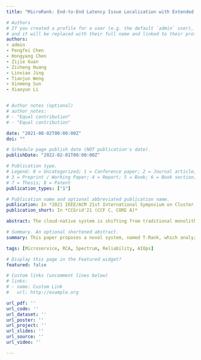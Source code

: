 ```yaml
---
title: "MicroRank: End-to-End Latency Issue Localization with Extended Spectrum Analysis in Microservice Environments"

# Authors
# If you created a profile for a user (e.g. the default `admin` user), write the username (folder name) here 
# and it will be replaced with their full name and linked to their profile.
authors:
- admin
- Pengfei Chen
- Hongyang Chen
- Zijie Guan
- Zicheng Huang
- Linxiao Jing
- Tianjun Weng
- Xinmeng Sun
- Xiaoyun Li


# Author notes (optional)
# author_notes:
# - "Equal contribution"
# - "Equal contribution"

date: "2021-08-02T00:00:00Z"
doi: ""

# Schedule page publish date (NOT publication's date).
publishDate: "2022-02-01T00:00:00Z"

# Publication type.
# Legend: 0 = Uncategorized; 1 = Conference paper; 2 = Journal article;
# 3 = Preprint / Working Paper; 4 = Report; 5 = Book; 6 = Book section;
# 7 = Thesis; 8 = Patent
publication_types: ["1"]

# Publication name and optional abbreviated publication name.
publication: In *2021 IEEE/ACM 21st International Symposium on Cluster, Cloud and Internet Computing (CCF C, CORE A )*
publication_short: In *CCGrid'21 (CCF C, CORE A)*

abstract: The cloud-native system is shifting from traditional monolithic architecture to microservice architecture because of loosely coupling, better maintainability and availability, faster deployment, and richer ecology brought by it. Except for these advantages, it still has an inevitable weakness-the communication over RPC (Remote Procedure Call) between services makes the system performance more unpredictable. Moreover, the complex interactions amongst services make it hard to reveal the root cause of performance issues. To address this challenge, we propose a lightweight spectrum-based performance diagnosis tool, named T-Rank. T-Rank provides the ranked suspicious score in a list of microservices to localize root causes with very few resources. We demonstrate the high accuracy and the low cost of T-Rank by conducting experiments with the data collected from a real-world production microservice system. Moreover, comparison results show that T-Rank outperforms other state-of-the-art approaches.

# Summary. An optional shortened abstract.
summary: This paper proposes a novel system, named T-Rank, which analyzes clues provided by normal and abnormal traces to locate root causes of latency issues. 

tags: [Microservice, RCA, Spectrum, Reliability, AIOps]

# Display this page in the Featured widget?
featured: false

# Custom links (uncomment lines below)
# links:
# - name: Custom Link
#   url: http://example.org

url_pdf: ''
url_code: ''
url_dataset: ''
url_poster: ''
url_project: ''
url_slides: ''
url_source: ''
url_video: ''

---
```


